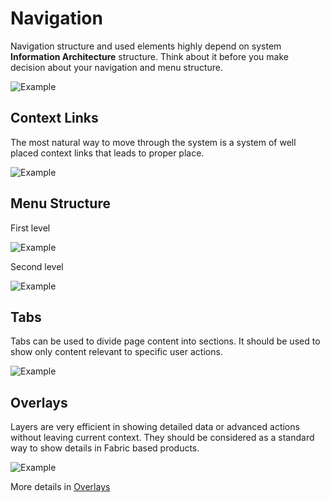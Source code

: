 # Navigation
Navigation structure and used elements highly depend on system **Information Architecture** structure. Think about it before you make decision about your navigation and menu structure.

![Example](src/style/assets/navigation1.svg)


## Context Links
The most natural way to move through the system is a system of well placed context links that leads to proper place.

![Example](src/style/assets/navigation2.svg)


## Menu Structure
First level

![Example](src/style/assets/navigation3.png)

Second level

![Example](src/style/assets/navigation4.png)


## Tabs
Tabs can be used to divide page content into sections. It should be used to show only content relevant to specific user actions.

![Example](src/style/assets/navigation5.png)


## Overlays
Layers are very efficient in showing detailed data or advanced actions without leaving current context. They should be considered as a standard way to show details in Fabric based products.

![Example](src/style/assets/navigation6.png)

More details in [Overlays](../#/general/7-overlays)
